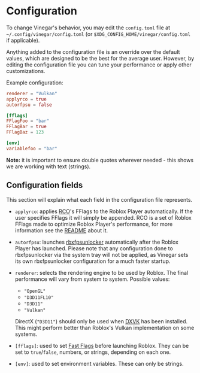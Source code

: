 # Configuration

To change Vinegar's behavior, you may edit the `config.toml` file at `~/.config/vinegar/config.toml` (or `$XDG_CONFIG_HOME/vinegar/config.toml` if applicable).

Anything added to the configuration file is an override over the default values, which are designed to be the best for the average user. However, by editing the configuration file you can tune your performance or apply other customizations.

Example configuration:

```toml
renderer = "Vulkan"
applyrco = true
autorfpsu = false

[fflags]
FFlagFoo = "bar"
FFlagBar = true
FFlagBaz = 123

[env]
variablefoo = "bar"
```

**Note:** it is important to ensure double quotes wherever needed - this shows we are working with text (strings).

## Configuration fields

This section will explain what each field in the configuration file represents.

-   `applyrco`: applies [RCO](https://github.com/L8X/Roblox-Client-Optimizer)'s FFlags to the Roblox Player automatically. If the user specifies FFlags it will simply be appended. RCO is a set of Roblox FFlags made to optimize Roblox Player's performance, for more information see the [README](https://github.com/L8X/Roblox-Client-Optimizer/blob/main/README.md) about it.

-   `autorfpsu`: launches [rbxfpsunlocker](https://github.com/axstin/rbxfpsunlocker) automatically after the Roblox Player has launched. Please note that any configuration done to rbxfpsunlocker via the system tray will not be applied, as Vinegar sets its own rbxfpsunlocker configuration for a much faster startup.

-   `renderer`: selects the rendering engine to be used by Roblox. The final performance will vary from system to system. Possible values:

    -   `"OpenGL"`
    -   `"D3D11FL10"`
    -   `"D3D11"`
    -   `"Vulkan"`

    DirectX (`"D3D11"`) should only be used when [DXVK](https://github.com/doitsujin/dxvk) has been installed. This might perform better than Roblox's Vulkan implementation on some systems.

-   `[fflags]`: used to set [Fast Flags](https://fflag.eryn.io/about) before launching Roblox. They can be set to `true`/`false`, numbers, or strings, depending on each one.

-   `[env]`: used to set environment variables. These can only be strings.
